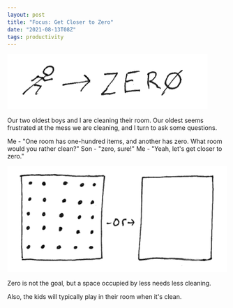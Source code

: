 ```yaml
---
layout: post
title: "Focus: Get Closer to Zero"
date: "2021-08-13T08Z"
tags: productivity
---
```


![closer to zero](./closer-to-zero.png)

Our two oldest boys and I are cleaning their room. Our oldest seems frustrated at the mess we are cleaning, and I turn to ask some questions.

Me - "One room has one-hundred items, and another has zero. What room would you rather clean?"
Son - "zero, sure!"
Me - "Yeah, let's get closer to zero."

![many or zero](./many-or-zero.png)

Zero is not the goal, but a space occupied by less needs less cleaning.

Also, the kids will typically play in their room when it's clean.

